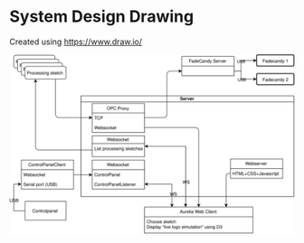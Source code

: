 System Design Drawing
=====================

Created using https://www.draw.io/

![System overview](siknas-skylt-design.svg)
